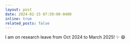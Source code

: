 ```yaml
---
layout: post
date: 2024-02-15 07:59:00-0400
inline: true
related_posts: false
---
```


I am on research leave from Oct 2024 to March 2025! :sparkles: :smile:
